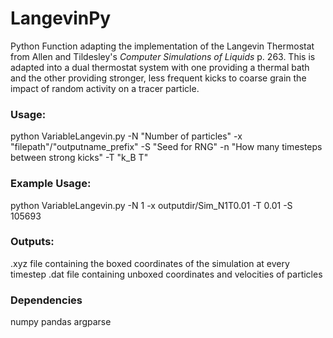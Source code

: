 # LangevinPy

Python Function adapting the implementation of the Langevin Thermostat from Allen and Tildesley's _Computer Simulations of Liquids_ p. 263. This is adapted into a dual thermostat system with one providing a thermal bath and the other providing stronger, less frequent kicks to coarse grain the impact of random activity on a tracer particle. 

### Usage:
python VariableLangevin.py -N "Number of particles" -x "filepath"/"outputname_prefix" -S "Seed for RNG" -n "How many timesteps between strong kicks" -T "k_B T"
### Example Usage:
python VariableLangevin.py -N 1 -x outputdir/Sim_N1T0.01 -T 0.01 -S 105693 <br />

### Outputs:
.xyz file containing the boxed coordinates of the simulation at every timestep
.dat file containing unboxed coordinates and velocities of particles

### Dependencies
numpy
pandas
argparse
